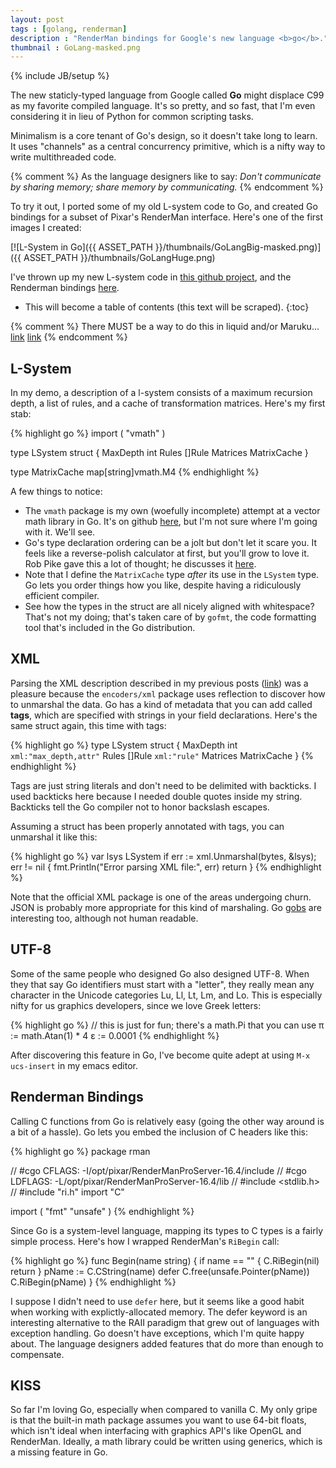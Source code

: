 ```yaml
---
layout: post
tags : [golang, renderman]
description : "RenderMan bindings for Google's new language <b>go</b>."
thumbnail : GoLang-masked.png
---
```

{% include JB/setup %}

The new staticly-typed language from Google called **Go** might displace C99 as my favorite compiled language.  It's so pretty, and so fast, that I'm even considering it in lieu of Python for common scripting tasks.

Minimalism is a core tenant of Go's design, so it doesn't take long to learn.  It uses "channels" as a central concurrency primitive, which is a nifty way to write multithreaded code.

{% comment %}
As the language designers like to say: *Don't communicate by sharing memory; share memory by communicating.* 
{% endcomment %}

To try it out, I ported some of my old L-system code to Go, and created Go bindings for a subset of Pixar's RenderMan interface.  Here's one of the first images I created:

[![L-System in Go]({{ ASSET_PATH }}/thumbnails/GoLangBig-masked.png)]({{ ASSET_PATH }}/thumbnails/GoLangHuge.png)

I've thrown up my new L-system code in [this github project](https://github.com/prideout/lsystem/tree/master/Go), and the Renderman bindings [here](https://github.com/prideout/gorman).

* This will become a table of contents (this text will be scraped).
{:toc}

{% comment %}
There MUST be a way to do this in liquid and/or Maruku...
<a href="#lsystem">link</a>
<a href="#xml">link</a>
{% endcomment %}

## L-System

In my demo, a description of a l-system consists of a maximum recursion depth, a list of rules, and a cache of transformation matrices.  Here's my first stab:

{% highlight go %}
import ( "vmath" )

type LSystem struct {
    MaxDepth int
    Rules    []Rule
    Matrices MatrixCache
}

type MatrixCache map[string]vmath.M4
{% endhighlight %}

A few things to notice:

*   The `vmath` package is my own (woefully incomplete) attempt at a vector math library in Go.  It's on github [here](https://github.com/prideout/govmath), but I'm not sure where I'm going with it.  We'll see.
*   Go's type declaration ordering can be a jolt but don't let it scare you.  It feels like a reverse-polish calculator at first, but you'll grow to love it. Rob Pike gave this a lot of thought; he discusses it [here](http://blog.golang.org/2010/07/gos-declaration-syntax.html).
*   Note that I define the `MatrixCache` type *after* its use in the `LSystem` type.  Go lets you order things how you like, despite having a ridiculously efficient compiler.
*   See how the types in the struct are all nicely aligned with whitespace?  That's not my doing; that's taken care of by `gofmt`, the code formatting tool that's included in the Go distribution.

## XML

Parsing the XML description described in my previous posts ([link](http://prideout.net/blog/?p=44#rules)) was a pleasure because the `encoders/xml` package uses reflection to discover how to unmarshal the data.  Go has a kind of metadata that you can add called **tags**, which are specified with strings in your field declarations.  Here's the same struct again, this time with tags:

{% highlight go %}
type LSystem struct {
    MaxDepth int    `xml:"max_depth,attr"`
    Rules    []Rule `xml:"rule"`
    Matrices MatrixCache
}
{% endhighlight %}

Tags are just string literals and don't need to be delimited with backticks.  I used backticks here because I needed double quotes inside my string.  Backticks tell the Go compiler not to honor backslash escapes.

Assuming a struct has been properly annotated with tags, you can unmarshal it like this:

{% highlight go %}
var lsys LSystem
if err := xml.Unmarshal(bytes, &lsys); err != nil {
    fmt.Println("Error parsing XML file:", err)
    return
}
{% endhighlight %}

Note that the official XML package is one of the areas undergoing churn.  JSON is probably more appropriate for this kind of marshaling.  Go [gobs](http://blog.golang.org/2011/03/gobs-of-data.html) are interesting too, although not human readable.

## UTF-8

Some of the same people who designed Go also designed UTF-8.  When they that say Go identifiers must start with a "letter", they really mean any character in the Unicode categories Lu, Ll, Lt, Lm, and Lo.  This is especially nifty for us graphics developers, since we love Greek letters:

{% highlight go %}
// this is just for fun; there's a math.Pi that you can use
π := math.Atan(1) * 4 
ε := 0.0001
{% endhighlight %}

After discovering this feature in Go, I've become quite adept at using `M-x ucs-insert` in my emacs editor.

## Renderman Bindings

Calling C functions from Go is relatively easy (going the other way around is a bit of a hassle).  Go lets you embed the inclusion of C headers like this:

{% highlight go %}
package rman

// #cgo CFLAGS: -I/opt/pixar/RenderManProServer-16.4/include
// #cgo LDFLAGS: -L/opt/pixar/RenderManProServer-16.4/lib
// #include <stdlib.h>
// #include "ri.h"
import "C"

import (
    "fmt"
    "unsafe"
)
{% endhighlight %}

Since Go is a system-level language, mapping its types to C types is a fairly simple process.  Here's how I wrapped RenderMan's `RiBegin` call:

{% highlight go %}
func Begin(name string) {
    if name == "" {
        C.RiBegin(nil)
        return
    }
    pName := C.CString(name)
    defer C.free(unsafe.Pointer(pName))
    C.RiBegin(pName)
}
{% endhighlight %}

I suppose I didn't need to use `defer` here, but it seems like a good habit when working with explictly-allocated memory. The defer keyword is an interesting alternative to the RAII paradigm that grew out of languages with exception handling.  Go doesn't have exceptions, which I'm quite happy about.  The language designers added features that do more than enough to compensate.

## KISS

So far I'm loving Go, especially when compared to vanilla C.  My only gripe is that the built-in math package assumes you want to use 64-bit floats, which isn't ideal when interfacing with graphics API's like OpenGL and RenderMan.  Ideally, a math library could be written using generics, which is a missing feature in Go.
